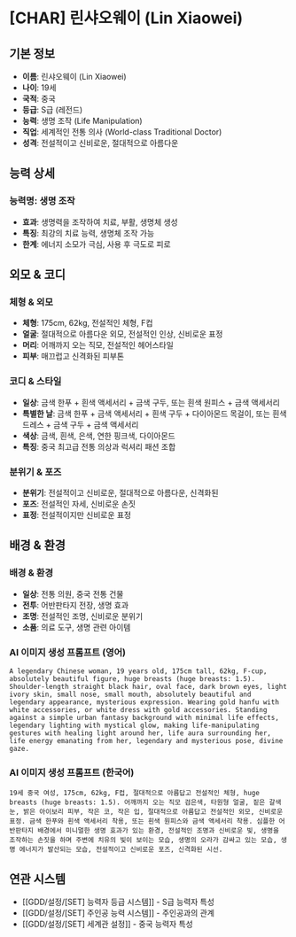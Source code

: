# [CHAR] 린샤오웨이 (Lin Xiaowei)

## 기본 정보
- **이름**: 린샤오웨이 (Lin Xiaowei)
- **나이**: 19세
- **국적**: 중국
- **등급**: S급 (레전드)
- **능력**: 생명 조작 (Life Manipulation)
- **직업**: 세계적인 전통 의사 (World-class Traditional Doctor)
- **성격**: 전설적이고 신비로운, 절대적으로 아름다운

## 능력 상세
### 능력명: 생명 조작
- **효과**: 생명력을 조작하여 치료, 부활, 생명체 생성
- **특징**: 최강의 치료 능력, 생명체 조작 가능
- **한계**: 에너지 소모가 극심, 사용 후 극도로 피로

## 외모 & 코디
### 체형 & 외모
- **체형**: 175cm, 62kg, 전설적인 체형, F컵
- **얼굴**: 절대적으로 아름다운 외모, 전설적인 인상, 신비로운 표정
- **머리**: 어깨까지 오는 직모, 전설적인 헤어스타일
- **피부**: 매끄럽고 신격화된 피부톤

### 코디 & 스타일
- **일상**: 금색 한푸 + 흰색 액세서리 + 금색 구두, 또는 흰색 원피스 + 금색 액세서리
- **특별한 날**: 금색 한푸 + 금색 액세서리 + 흰색 구두 + 다이아몬드 목걸이, 또는 흰색 드레스 + 금색 구두 + 금색 액세서리
- **색상**: 금색, 흰색, 은색, 연한 핑크색, 다이아몬드
- **특징**: 중국 최고급 전통 의상과 럭셔리 패션 조합

### 분위기 & 포즈
- **분위기**: 전설적이고 신비로운, 절대적으로 아름다운, 신격화된
- **포즈**: 전설적인 자세, 신비로운 손짓
- **표정**: 전설적이지만 신비로운 표정

## 배경 & 환경
### 배경 & 환경
- **일상**: 전통 의원, 중국 전통 건물
- **전투**: 어반판타지 전장, 생명 효과
- **조명**: 전설적인 조명, 신비로운 분위기
- **소품**: 의료 도구, 생명 관련 아이템

### AI 이미지 생성 프롬프트 (영어)
```
A legendary Chinese woman, 19 years old, 175cm tall, 62kg, F-cup, absolutely beautiful figure, huge breasts (huge breasts: 1.5). Shoulder-length straight black hair, oval face, dark brown eyes, light ivory skin, small nose, small mouth, absolutely beautiful and legendary appearance, mysterious expression. Wearing gold hanfu with white accessories, or white dress with gold accessories. Standing against a simple urban fantasy background with minimal life effects, legendary lighting with mystical glow, making life-manipulating gestures with healing light around her, life aura surrounding her, life energy emanating from her, legendary and mysterious pose, divine gaze.
```

### AI 이미지 생성 프롬프트 (한국어)
```
19세 중국 여성, 175cm, 62kg, F컵, 절대적으로 아름답고 전설적인 체형, huge breasts (huge breasts: 1.5). 어깨까지 오는 직모 검은색, 타원형 얼굴, 짙은 갈색 눈, 밝은 아이보리 피부, 작은 코, 작은 입, 절대적으로 아름답고 전설적인 외모, 신비로운 표정. 금색 한푸와 흰색 액세서리 착용, 또는 흰색 원피스와 금색 액세서리 착용. 심플한 어반판타지 배경에서 미니멀한 생명 효과가 있는 환경, 전설적인 조명과 신비로운 빛, 생명을 조작하는 손짓을 하며 주변에 치유의 빛이 보이는 모습, 생명의 오라가 감싸고 있는 모습, 생명 에너지가 발산되는 모습, 전설적이고 신비로운 포즈, 신격화된 시선.
```

## 연관 시스템
- [[GDD/설정/[SET] 능력자 등급 시스템]] - S급 능력자 특성
- [[GDD/설정/[SET] 주인공 능력 시스템]] - 주인공과의 관계
- [[GDD/설정/[SET] 세계관 설정]] - 중국 능력자 특성
